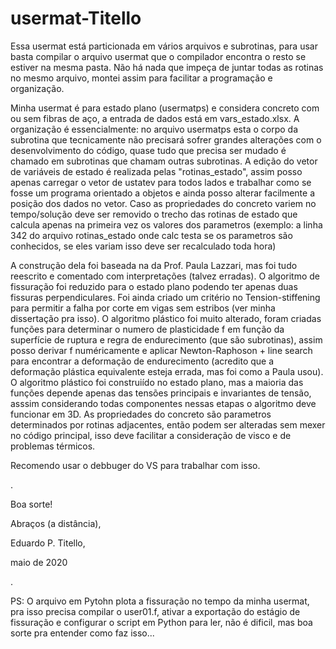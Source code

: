 # usermat-Titello

Essa usermat está particionada em vários arquivos e subrotinas, para usar basta compilar o arquivo usermat que o compilador encontra o resto se estiver na mesma pasta. Não há nada que impeça de juntar todas as rotinas no mesmo arquivo, montei assim para facilitar a programação e organização.

Minha usermat é para estado plano (usermatps) e considera concreto com ou sem fibras de aço, a entrada de dados está em vars_estado.xlsx.
A organização é essencialmente: no arquivo usermatps esta o corpo da subrotina que tecnicamente não precisará sofrer grandes alterações com o desenvolvimento do código, quase tudo que precisa ser mudado é chamado em subrotinas que chamam outras subrotinas. A edição do vetor de variáveis de estado é realizada pelas "rotinas_estado", assim posso apenas carregar o vetor de ustatev para todos lados e trabalhar como se fosse um programa orientado a objetos e ainda posso alterar facilmente a posição dos dados no vetor. Caso as propriedades do concreto variem no tempo/solução deve ser removido o trecho das rotinas de estado que calcula apenas na primeira vez os valores dos parametros (exemplo: a linha 342 do arquivo rotinas_estado onde calc testa se os parametros são conhecidos, se eles variam isso deve ser recalculado toda hora)

A construção dela foi baseada na da Prof. Paula Lazzari, mas foi tudo reescrito e comentado com interpretações (talvez erradas). 
O algoritmo de fissuração foi reduzido para o estado plano podendo ter apenas duas fissuras perpendiculares. Foi ainda criado um critério no Tension-stiffening para permitir a falha por corte em vigas sem estribos (ver minha dissertação pra isso). 
O algoritmo plástico foi muito alterado, foram criadas funções para determinar o numero de plasticidade f em função da superfície de ruptura e regra de endurecimento (que são subrotinas), assim posso derivar f numéricamente e aplicar Newton-Raphoson + line search para encontrar a deformação de endurecimento (acredito que a deformação plástica equivalente esteja errada, mas foi como a Paula usou). O algoritmo plástico foi construiído no estado plano, mas a maioria das funções depende apenas das tensões principais e invariantes de tensão, asssim considerando todas componentes nessas etapas o algoritmo deve funcionar em 3D. As propriedades do concreto são parametros determinados por rotinas adjacentes, então podem ser alteradas sem mexer no código principal, isso deve facilitar a consideração de visco e de problemas térmicos. 

Recomendo usar o debbuger do VS para trabalhar com isso. 

.

Boa sorte!

Abraços (a distância),

Eduardo P. Titello, 

maio de 2020

.

PS: O arquivo em Pytohn plota a fissuração no tempo da minha usermat, pra isso precisa compilar o user01.f, ativar a exportação do estágio de fissuração e configurar o script em Python para ler, não é dificil, mas boa sorte pra entender como faz isso...
